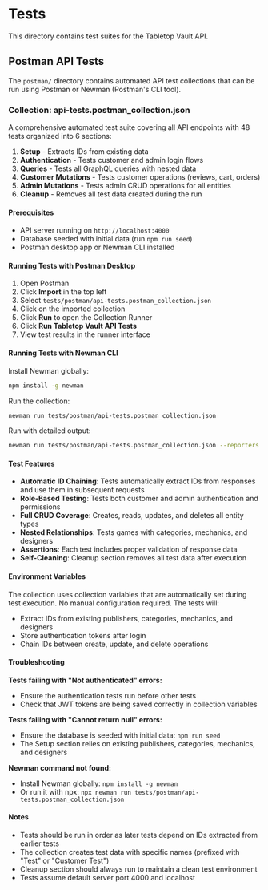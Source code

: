 # Tests

This directory contains test suites for the Tabletop Vault API.

## Postman API Tests

The `postman/` directory contains automated API test collections that can be run using Postman or Newman (Postman's CLI tool).

### Collection: api-tests.postman_collection.json

A comprehensive automated test suite covering all API endpoints with 48 tests organized into 6 sections:

1. **Setup** - Extracts IDs from existing data
2. **Authentication** - Tests customer and admin login flows
3. **Queries** - Tests all GraphQL queries with nested data
4. **Customer Mutations** - Tests customer operations (reviews, cart, orders)
5. **Admin Mutations** - Tests admin CRUD operations for all entities
6. **Cleanup** - Removes all test data created during the run

#### Prerequisites

- API server running on `http://localhost:4000`
- Database seeded with initial data (run `npm run seed`)
- Postman desktop app or Newman CLI installed

#### Running Tests with Postman Desktop

1. Open Postman
2. Click **Import** in the top left
3. Select `tests/postman/api-tests.postman_collection.json`
4. Click on the imported collection
5. Click **Run** to open the Collection Runner
6. Click **Run Tabletop Vault API Tests**
7. View test results in the runner interface

#### Running Tests with Newman CLI

Install Newman globally:

```bash
npm install -g newman
```

Run the collection:

```bash
newman run tests/postman/api-tests.postman_collection.json
```

Run with detailed output:

```bash
newman run tests/postman/api-tests.postman_collection.json --reporters cli,json
```

#### Test Features

- **Automatic ID Chaining**: Tests automatically extract IDs from responses and use them in subsequent requests
- **Role-Based Testing**: Tests both customer and admin authentication and permissions
- **Full CRUD Coverage**: Creates, reads, updates, and deletes all entity types
- **Nested Relationships**: Tests games with categories, mechanics, and designers
- **Assertions**: Each test includes proper validation of response data
- **Self-Cleaning**: Cleanup section removes all test data after execution

#### Environment Variables

The collection uses collection variables that are automatically set during test execution. No manual configuration required. The tests will:

- Extract IDs from existing publishers, categories, mechanics, and designers
- Store authentication tokens after login
- Chain IDs between create, update, and delete operations

#### Troubleshooting

**Tests failing with "Not authenticated" errors:**
- Ensure the authentication tests run before other tests
- Check that JWT tokens are being saved correctly in collection variables

**Tests failing with "Cannot return null" errors:**
- Ensure the database is seeded with initial data: `npm run seed`
- The Setup section relies on existing publishers, categories, mechanics, and designers

**Newman command not found:**
- Install Newman globally: `npm install -g newman`
- Or run it with npx: `npx newman run tests/postman/api-tests.postman_collection.json`

#### Notes

- Tests should be run in order as later tests depend on IDs extracted from earlier tests
- The collection creates test data with specific names (prefixed with "Test" or "Customer Test")
- Cleanup section should always run to maintain a clean test environment
- Tests assume default server port 4000 and localhost
